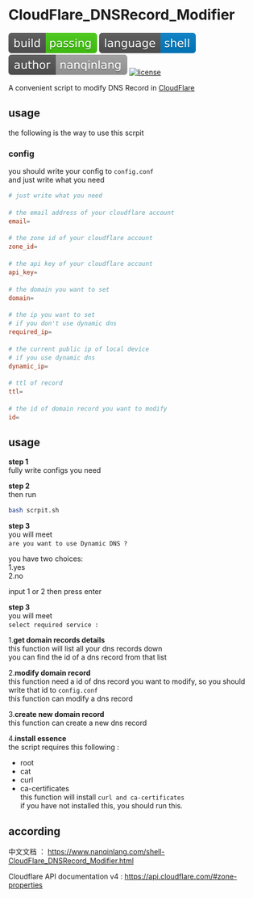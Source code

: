 # CloudFlare_DNSRecord_Modifier
[![Build Status](https://github.com/SuzukazeAoran/SVG/blob/master/build%20passing.svg)](https://github.com/nanqinlang/CloudFlare_DNSRecord_Modifier)
[![language](https://github.com/SuzukazeAoran/SVG/blob/master/language-shell-blue.svg)](https://github.com/nanqinlang/CloudFlare_DNSRecord_Modifier)
[![author](https://github.com/SuzukazeAoran/SVG/blob/master/author-nanqinlang-lightgrey.svg)](https://github.com/nanqinlang/CloudFlare_DNSRecord_Modifier)
[![license](https://github.com/SuzukazeAoran/SVG/blob/master/license-GNU3.0-orange.svg)](https://github.com/nanqinlang/CloudFlare_DNSRecord_Modifier)

A convenient script to modify DNS Record in [CloudFlare](https://www.cloudflare.com)

## usage
the following is the way to use this scrpit

### config

you should write your config to `config.conf`  
and just write what you need

```conf
# just write what you need

# the email address of your cloudflare account
email=

# the zone id of your cloudflare account
zone_id=

# the api key of your cloudflare account
api_key=

# the domain you want to set
domain=

# the ip you want to set
# if you don't use dynamic dns
required_ip=

# the current public ip of local device
# if you use dynamic dns
dynamic_ip=

# ttl of record
ttl=

# the id of domain record you want to modify
id=
```

## usage

**step 1**  
fully write configs you need

**step 2**  
then run
```bash
bash scrpit.sh
```

**step 3**  
you will meet  
`are you want to use Dynamic DNS ?`

you have two choices:  
1.yes  
2.no

input 1 or 2 then press enter

**step 3**  
you will meet  
`select required service :`

1.**get domain records details**  
this function will list all your dns records down  
you can find the id of a dns record from that list  

2.**modify domain record**  
this function need a id of dns record you want to modify, so you should write that id to `config.conf`  
this function can modify a dns record

3.**create new domain record**  
this function can create a new dns record

4.**install essence**  
the script requires this following :  
- root
- cat
- curl
- ca-certificates  
this function will install `curl and ca-certificates`  
if you have not installed this, you should run this.

## according

中文文档 ： https://www.nanqinlang.com/shell-CloudFlare_DNSRecord_Modifier.html

Cloudflare API documentation v4 : https://api.cloudflare.com/#zone-properties